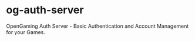 # og-auth-server
OpenGaming Auth Server - Basic Authentication and Account Management for your Games.
